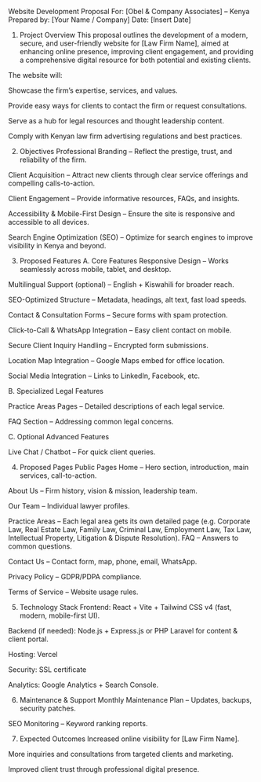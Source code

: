 Website Development Proposal
For: [Obel & Company Associates] – Kenya
Prepared by: [Your Name / Company]
Date: [Insert Date]

1. Project Overview
   This proposal outlines the development of a modern, secure, and user-friendly website for [Law Firm Name], aimed at enhancing online presence, improving client engagement, and providing a comprehensive digital resource for both potential and existing clients.

The website will:

Showcase the firm’s expertise, services, and values.

Provide easy ways for clients to contact the firm or request consultations.

Serve as a hub for legal resources and thought leadership content.

Comply with Kenyan law firm advertising regulations and best practices.

2. Objectives
   Professional Branding – Reflect the prestige, trust, and reliability of the firm.

Client Acquisition – Attract new clients through clear service offerings and compelling calls-to-action.

Client Engagement – Provide informative resources, FAQs, and insights.

Accessibility & Mobile-First Design – Ensure the site is responsive and accessible to all devices.

Search Engine Optimization (SEO) – Optimize for search engines to improve visibility in Kenya and beyond.

3. Proposed Features
   A. Core Features
   Responsive Design – Works seamlessly across mobile, tablet, and desktop.

Multilingual Support (optional) – English + Kiswahili for broader reach.

SEO-Optimized Structure – Metadata, headings, alt text, fast load speeds.

Contact & Consultation Forms – Secure forms with spam protection.

Click-to-Call & WhatsApp Integration – Easy client contact on mobile.

Secure Client Inquiry Handling – Encrypted form submissions.

Location Map Integration – Google Maps embed for office location.

Social Media Integration – Links to LinkedIn, Facebook, etc.

B. Specialized Legal Features

Practice Areas Pages – Detailed descriptions of each legal service.

FAQ Section – Addressing common legal concerns.

C. Optional Advanced Features

Live Chat / Chatbot – For quick client queries.

4. Proposed Pages
   Public Pages
   Home – Hero section, introduction, main services, call-to-action.

About Us – Firm history, vision & mission, leadership team.

Our Team – Individual lawyer profiles.

Practice Areas – Each legal area gets its own detailed page (e.g. Corporate Law, Real Estate Law, Family Law, Criminal Law, Employment Law, Tax Law, Intellectual Property, Litigation & Dispute Resolution).
FAQ – Answers to common questions.

Contact Us – Contact form, map, phone, email, WhatsApp.

Privacy Policy – GDPR/PDPA compliance.

Terms of Service – Website usage rules.

5. Technology Stack
   Frontend: React + Vite + Tailwind CSS v4 (fast, modern, mobile-first UI).

Backend (if needed): Node.js + Express.js or PHP Laravel for content & client portal.

Hosting: Vercel

Security: SSL certificate

Analytics: Google Analytics + Search Console.

6. Maintenance & Support
   Monthly Maintenance Plan – Updates, backups, security patches.

SEO Monitoring – Keyword ranking reports.

7. Expected Outcomes
   Increased online visibility for [Law Firm Name].

More inquiries and consultations from targeted clients and marketing.

Improved client trust through professional digital presence.
